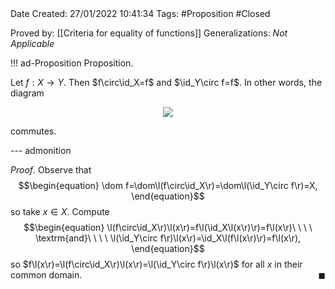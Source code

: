 <br />
<br />

Date Created: 27/01/2022 10:41:34
Tags: #Proposition #Closed 

Proved by: [[Criteria for equality of functions]]
Generalizations: _Not Applicable_

!!! ad-Proposition Proposition.

Let $f:X\to Y$. Then $f\circ\id_X=f$ and $\id_Y\circ f=f$. In other words, the diagram
<center><img src="https://i.upmath.me/svg/%0A%5Cdefinecolor%7BtextColor%7D%7Brgb%7D%7B0.973%2C%200.973%2C%201%7D%0A%5Cdefinecolor%7BbgColor%7D%7Brgb%7D%7B0.3%2C%200.3%2C%200.3%7D%0A%5Cdefinecolor%7BbgColorAD%7D%7BRGB%7D%7B18%2C%2019%2C%2023%7D%0A%5Cbegin%7Btikzcd%7D%5Bcolor%3DtextColor%2C%20background%20color%3DbgColorAD%5D%0AX%20%5Carrow%5Br%2C%20%22%5Coperatorname%7Bid%7D_X%22%5D%20%5Carrow%5Brr%2C%20%22f%22'%2C%20bend%20right%5D%20%26%20X%20%5Carrow%5Br%2C%20%22f%22%20description%5D%20%5Carrow%5Brr%2C%20%22f%22%2C%20bend%20left%5D%20%26%20Y%20%5Carrow%5Br%2C%20%22%5Coperatorname%7Bid%7D_Y%22'%5D%20%26%20Y%0A%5Cend%7Btikzcd%7D%0A"/></center>

commutes.

--- admonition

_Proof_. Observe that
$$\begin{equation}
    \dom f=\dom\l(f\circ\id_X\r)=\dom\l(\id_Y\circ f\r)=X,
\end{equation}$$
so take $x\in X$. Compute
$$\begin{equation}
    \l(f\circ\id_X\r)\l(x\r)=f\l(\id_X\l(x\r)\r)=f\l(x\r)\ \ \ \ \textrm{and}\ \ \ \ \l(\id_Y\circ f\r)\l(x\r)=\id_X\l(f\l(x\r)\r)=f\l(x\r),
\end{equation}$$
so $f\l(x\r)=\l(f\circ\id_X\r)\l(x\r)=\l(\id_Y\circ f\r)\l(x\r)$ for all $x$ in their common domain.<span style="float:right;">$\blacksquare$</span>
